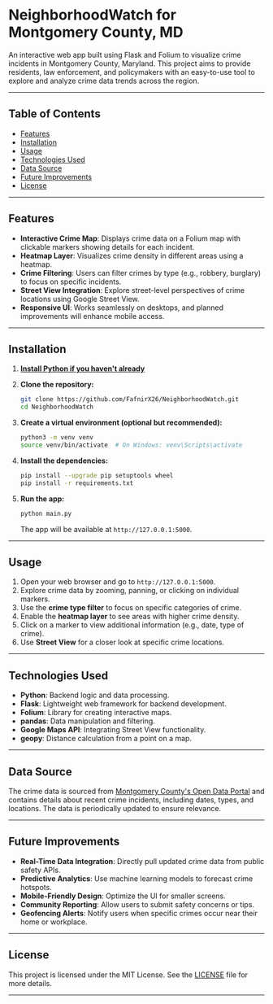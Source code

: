 # NeighborhoodWatch for Montgomery County, MD
An interactive web app built using Flask and Folium to visualize crime incidents in Montgomery County, Maryland. This project aims to provide residents, law enforcement, and policymakers with an easy-to-use tool to explore and analyze crime data trends across the region.

---

## Table of Contents  
- [Features](#features)  
- [Installation](#installation)  
- [Usage](#usage)  
- [Technologies Used](#technologies-used)  
- [Data Source](#data-source)  
- [Future Improvements](#future-improvements)  
- [License](#license)  

---

## Features  
- **Interactive Crime Map**: Displays crime data on a Folium map with clickable markers showing details for each incident.  
- **Heatmap Layer**: Visualizes crime density in different areas using a heatmap.  
- **Crime Filtering**: Users can filter crimes by type (e.g., robbery, burglary) to focus on specific incidents.  
- **Street View Integration**: Explore street-level perspectives of crime locations using Google Street View.  
- **Responsive UI**: Works seamlessly on desktops, and planned improvements will enhance mobile access.  

---

## Installation  
1. **[Install Python if you haven't already](https://www.python.org/downloads/)**
   
2. **Clone the repository:**  
   ```bash
   git clone https://github.com/FafnirX26/NeighborhoodWatch.git
   cd NeighborhoodWatch
   ```  

3. **Create a virtual environment (optional but recommended):**  
   ```bash
   python3 -m venv venv  
   source venv/bin/activate  # On Windows: venv\Scripts\activate
   ```

4. **Install the dependencies:**
   ```bash
   pip install --upgrade pip setuptools wheel
   pip install -r requirements.txt
   ```
   
5. **Run the app:**  
   ```bash
   python main.py
   ```  
   The app will be available at `http://127.0.0.1:5000`.  

---

## Usage  
1. Open your web browser and go to `http://127.0.0.1:5000`.  
2. Explore crime data by zooming, panning, or clicking on individual markers.  
3. Use the **crime type filter** to focus on specific categories of crime.  
4. Enable the **heatmap layer** to see areas with higher crime density.  
5. Click on a marker to view additional information (e.g., date, type of crime).  
6. Use **Street View** for a closer look at specific crime locations.  

---

## Technologies Used  
- **Python**: Backend logic and data processing.  
- **Flask**: Lightweight web framework for backend development.  
- **Folium**: Library for creating interactive maps.  
- **pandas**: Data manipulation and filtering.  
- **Google Maps API**: Integrating Street View functionality.
- **geopy**: Distance calculation from a point on a map.

---

## Data Source  
The crime data is sourced from [Montgomery County's Open Data Portal](https://data.montgomerycountymd.gov/) and contains details about recent crime incidents, including dates, types, and locations. The data is periodically updated to ensure relevance.

---

## Future Improvements  
- **Real-Time Data Integration**: Directly pull updated crime data from public safety APIs.  
- **Predictive Analytics**: Use machine learning models to forecast crime hotspots.  
- **Mobile-Friendly Design**: Optimize the UI for smaller screens.  
- **Community Reporting**: Allow users to submit safety concerns or tips.  
- **Geofencing Alerts**: Notify users when specific crimes occur near their home or workplace.  

---

## License  
This project is licensed under the MIT License. See the [LICENSE](LICENSE) file for more details. 

---
